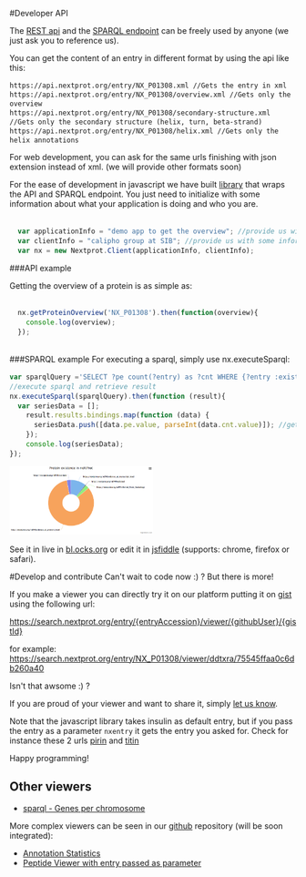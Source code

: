 #Developer API

The [REST api](https://api.nextprot.org) and the [SPARQL endpoint](https://api.nextprot.org/sparql) can be freely used by anyone (we just ask you to reference us). 

You can get the content of an entry in different format by using the api like this:
```
https://api.nextprot.org/entry/NX_P01308.xml //Gets the entry in xml
https://api.nextprot.org/entry/NX_P01308/overview.xml //Gets only the overview
https://api.nextprot.org/entry/NX_P01308/secondary-structure.xml //Gets only the secondary structure (helix, turn, beta-strand)
https://api.nextprot.org/entry/NX_P01308/helix.xml //Gets only the helix annotations
```

For web development, you can ask for the same urls finishing with json extension instead of xml. (we will provide other formats soon)

For the ease of development in javascript we have built [library](https://github.com/calipho-sib/nextprot-js) that wraps the API and SPARQL endpoint. You just need to initialize with some information about what your application is doing and who you are.

```javascript

  var applicationInfo = "demo app to get the overview"; //provide us with some information about what your app is doing
  var clientInfo = "calipho group at SIB"; //provide us with some information about who you are
  var nx = new Nextprot.Client(applicationInfo, clientInfo);

```


###API example 

Getting the overview of a protein is as simple as: 
```javascript

  nx.getProteinOverview('NX_P01308').then(function(overview){
    console.log(overview);
  });  
  
```

###SPARQL example 
For executing a sparql, simply use nx.executeSparql:

```javascript
var sparqlQuery ='SELECT ?pe count(?entry) as ?cnt WHERE {?entry :existence ?pe} group by ?pe';
//execute sparql and retrieve result
nx.executeSparql(sparqlQuery).then(function (result){
  var seriesData = [];
    result.results.bindings.map(function (data) {
      seriesData.push([data.pe.value, parseInt(data.cnt.value)]); //gets number of entries
    });
    console.log(seriesData);
});
```
<a href="http://bl.ocks.org/ddtxra/a1fd0e5613ed6b72ff8f" target="_blank"> <img width="50%" src="https://raw.githubusercontent.com/calipho-sib/nextprot-docs/master/help/assets/pie-protein-chart-existence.png"/>
</a>

See it in live in [bl.ocks.org](http://bl.ocks.org/ddtxra/a1fd0e5613ed6b72ff8f) or edit it in [jsfiddle](http://jsfiddle.net/ddtxra/x3umjp67/) (supports: chrome, firefox or safari).

#Develop and contribute
Can't wait to code now :) ? But there is more!

If you make a viewer you can directly try it on our platform putting it on [gist](https://gist.github.com/) using the following url:

https://search.nextprot.org/entry/{entryAccession}/viewer/{githubUser}/{gistId}

for example:
https://search.nextprot.org/entry/NX_P01308/viewer/ddtxra/75545ffaa0c6db260a40

Isn't that awsome :) ?

If you are proud of your viewer and want to share it, simply [let us know](mailto:support@nextprot.org). 

Note that the javascript library takes insulin as default entry, but if you pass the entry as a parameter `nxentry` it gets the entry you asked for. Check for instance these 2 urls [pirin](http://bl.ocks.org/ddtxra/raw/75545ffaa0c6db260a40/?nxentry=NX_O00625) and 
[titin](http://bl.ocks.org/ddtxra/raw/75545ffaa0c6db260a40/?nxentry=NX_Q8WZ42)

Happy programming! 


## Other viewers

* [sparql - Genes per chromosome](http://bl.ocks.org/ddtxra/4a5189dba66cd84aefd1)

More complex viewers can be seen in our [github](https://github.com/calipho-sib/nextprot-viewers) repository (will be soon integrated):

* [Annotation Statistics](https://cdn.rawgit.com/calipho-sib/nextprot-viewers/master/annot-stats/app/assets/index.html)
* [Peptide Viewer with entry passed as parameter](https://cdn.rawgit.com/calipho-sib/nextprot-viewers/master/peptide-viewer/app/assets/index.html?nxentry=NX_P46976)
